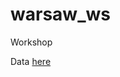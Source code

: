 # warsaw_ws
Workshop

Data [here](https://drive.google.com/drive/folders/162piPrhb1VTkprzIB80znm0tK0anoBj5?usp=share_link)
